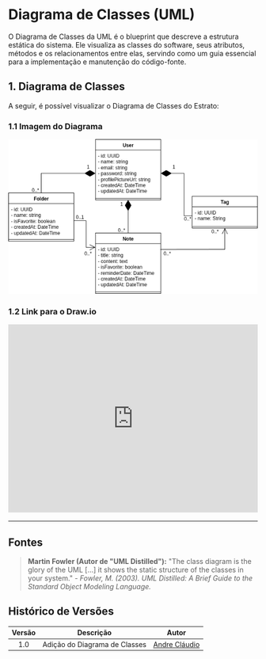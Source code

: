 # Diagrama de Classes (UML)

O Diagrama de Classes da UML é o blueprint que descreve a estrutura estática do sistema. Ele visualiza as classes do software, seus atributos, métodos e os relacionamentos entre elas, servindo como um guia essencial para a implementação e manutenção do código-fonte.

## 1. Diagrama de Classes

A seguir, é possível visualizar o Diagrama de Classes do Estrato:

### 1.1 Imagem do Diagrama

![imagem do diagrama de classes](assets/class_diagram_estrato.png)

### 1.2 Link para o Draw.io

<iframe
frameborder="0"
style="width:100%;height:380px;"
src="https://viewer.diagrams.net/?tags=%7B%7D&lightbox=1&highlight=0000ff&edit=_blank&layers=1&nav=1&title=class_diagram_estrato.drawio&dark=auto#R%3Cmxfile%3E%3Cdiagram%20id%3D%22C5RBs43oDa-KdzZeNtuy%22%20name%3D%22Page-1%22%3E7VtRc9o4EP41vNxMMpZlG%2FOYQNPrXdrJXZJr%2B6hgBTSVLSqLAP31XWEZsESAEBznGGYyibVeLdLut%2Fut7NDC3XT6UZLR8LNIKG%2F5XjJt4V7L9zshgt9aMCsEQdwuBAPJkkKEloJb9osaoWekY5bQvKKohOCKjarCvsgy2lcVGZFSTKpqj4JXP3VEBtQR3PYJd6VfWaKGhTT220v5n5QNhuUno6hT3ElJqWx2kg9JIiYrIvyhhbtSCFVcpdMu5dp3pV%2B%2Bfpp95dc%2Foo9%2F%2FZP%2FJPeXf999%2Be%2BsMHb1kimLLUiaqb1N5zR5yJ9Y9vDruvuTfpvIx44wU7wnwsfGX%2Fc5lWa%2FalY6MZ%2BwlJMMRpePIlO35g6CMeFskMF1H9YGM%2FHlE5WKgf8vzA0lRiDtDxlPrslMjPUOckX6P8rR5VBI9gvMEm5swm2pDJT8qKJxq2eC2AOppDno3JRuQZboM5lWFK9JroygLzgno5w9LLaREjlg2aVQSqRGaTJkit6OSF%2FrTCA59EJUWi7SeA52S6cW1LbECS3AA0lHRUqVnME8YwVrI9qOSTjciYrxZAlfFJnADVehG8QmbUzKDBa2l7CAC4OMF6AEOSg5M1Mu4O%2F9%2FScQRVyHMmFPcDnQl1olIyktlHIlWTYo1WAVK5rPTKYpYXzv2SOS5xMhk%2F0NSPHIOL1hfTWW9F7uv5S%2BpETR5EIVFnowuGPgmJfYGI%2BSV9koRQ%2FSlthTrdQHdKt5Skrxg3YFF5DjvUwUtYBxbonKcsDpo3q2GOSQVODE67lOL1hK%2FjVo1iIBcx%2F5vOAOWZLQTCeyUESRImt1io4Ey9Qc7eEl%2FEBSdL3zsBXCwrswRssx%2FGh1qboig70QNs9QCiVhQnVZOEi2P19i3Ww32e3vmtwoqCm5fSe5HQxwNo9tgYGSRdFeAEghlJwuI36nAdE7Qw4qsIsKvAYBnDxQfiNyppjQ9mWhayFjW%2FCr6GbZkEqmaow6Crzdwl5XRY%2BdoF9BY3Vi%2FkaZH3mdCvOHZZO6vTjUhZNOI8zP8ivyBIFXxsQDHBgoyV5Mdu%2BFh08UWy%2FFxgeh2LguhkXuKetEsa%2Bn2M1RR6hhikVuY%2FVFQEU7MWxzDGufrSM%2FbPxsjfelWMUU359j%2BxDyuSv1%2FDkDvSVDaxuSpiyDnlNz6CsYuQFWP%2FH3Yfm7KJXv%2BIxcGj4x%2BEEZfEvcGz8lo8gJ%2Bx0ZnBi8QQYPQ%2BuMjHdk8HZtIGm%2F%2Fox8u5G%2FT3RzYLqJDkI3QW1s4z6dO7HNAdhmc9jbDZON775lc6JOs%2BRCvxOHUcJIKrLkbsh0GsKNK8bL1IBRyQ9BNWmkGEPLnZhIgb%2Fk7NtiEgy%2B6zuQn2bYm65q9mblaMrUt5XrlVkwWk7Sg3JOsReaOG%2Frd6EDcIIYyz7dFF1ThoEcB3QjDNajYF3YJeVEsafqitcF3pi70QjfwFWxVzVRbMrMWn11bxkKAttQWDVUbNoxBFghsxU1k4HPLxjbn4M3rsvWD9odKw2KFSyTYuHwV%2BSJ%2B1ylxIjDkSvI39qJLcrgOt6p5k1dzU3QsfwZus0NXnfwseBwuJrkPpzwzs%2F%2FOBJ3hxhbcPcbdnd4tNDGbVT1deB2WW%2Fra%2Fdsd0TQtt0drXka%2Frbu3qGnrau7WQxe2N0sOprvqw1NI91N%2FO6aG4ysXsGGzs7NTXuLoQM1NyhuollxX6AfS0X3bX823axg9zXrEVX0Rd4u0qThZgW7ffjbVfRlEf%2FeWjm%2B%2Fo8qehm%2BrSX9mf8kq6Ok%2B1uOmTuX9Hi%2F8%2Bqhqi52jy2boClGdBMmIVK7YPLMO%2Fc860GKF2%2BFph7dUMlgz7r0VPCK3tHzlc6uHQh%2BM7z6URVm0d4tiL%2FF0IFaEN8634edcOO6bP0oqnzFo56WBbvvOo%2BIRu2uJYrc%2F7F8Wxp1z%2Fzg7qNpEq0UDdvxedNtonvwr48cFo1HpxNUijnyN5dzPXBoYc%2F2p%2FZWBu%2FKDc%2B8ganj2Tuy83xPbojaWwwdiBsivP5z6q317rvrI6r1kVc9MkUlUBsrPe5DsCNydxBXH6fXSK0wXH7vtkiG5ZeX8Yff%3C%2Fdiagram%3E%3C%2Fmxfile%3E"
></iframe>

---

## Fontes

> **Martin Fowler (Autor de "UML Distilled"):** "The class diagram is the glory of the UML [...] it shows the static structure of the classes in your system." - *Fowler, M. (2003). UML Distilled: A Brief Guide to the Standard Object Modeling Language.*

## Histórico de Versões

| Versão | Descrição     | Autor                                            |
| :----: | ------------- | ------------------------------------------------ |
| 1.0    | Adição do Diagrama de Classes | [Andre Cláudio](https://github.com/andre-maia51) |
